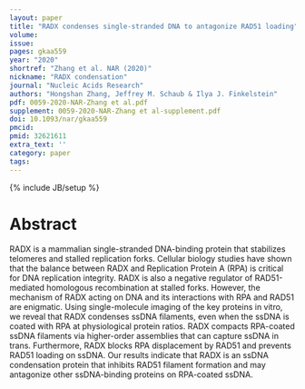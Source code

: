 ```yaml
---
layout: paper
title: "RADX condenses single-stranded DNA to antagonize RAD51 loading"
volume:
issue:
pages: gkaa559
year: "2020"
shortref: "Zhang et al. NAR (2020)"
nickname: "RADX condensation"
journal: "Nucleic Acids Research"
authors: "Hongshan Zhang, Jeffrey M. Schaub & Ilya J. Finkelstein"
pdf: 0059-2020-NAR-Zhang et al.pdf
supplement: 0059-2020-NAR-Zhang et al-supplement.pdf
doi: 10.1093/nar/gkaa559
pmcid: 
pmid: 32621611
extra_text: ''
category: paper
tags:
---
```

{% include JB/setup %}

# Abstract
RADX is a mammalian single-stranded DNA-binding protein that stabilizes telomeres and stalled replication forks. Cellular biology studies have shown that the balance between RADX and Replication Protein A (RPA) is critical for DNA replication integrity. RADX is also a negative regulator of RAD51-mediated homologous recombination at stalled forks. However, the mechanism of RADX acting on DNA and its interactions with RPA and RAD51 are enigmatic. Using single-molecule imaging of the key proteins in vitro, we reveal that RADX condenses ssDNA filaments, even when the ssDNA is coated with RPA at physiological protein ratios. RADX compacts RPA-coated ssDNA filaments via higher-order assemblies that can capture ssDNA in trans. Furthermore, RADX blocks RPA displacement by RAD51 and prevents RAD51 loading on ssDNA. Our results indicate that RADX is an ssDNA condensation protein that inhibits RAD51 filament formation and may antagonize other ssDNA-binding proteins on RPA-coated ssDNA.